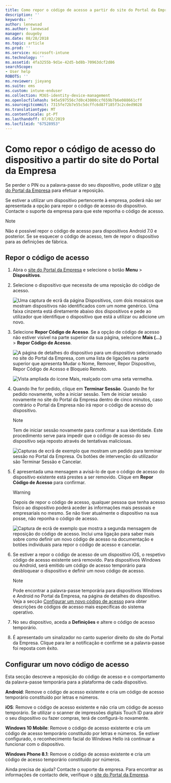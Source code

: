```yaml
---
title: Como repor o código de acesso a partir do site do Portal da Empresa | Documentos da Microsoft
description: ''
keywords: ''
author: lenewsad
ms.author: lanewsad
manager: dougeby
ms.date: 08/28/2018
ms.topic: article
ms.prod: ''
ms.service: microsoft-intune
ms.technology: ''
ms.assetid: 4fa3255b-9d1e-42d5-bd8b-70963dcf2d86
searchScope:
- User help
ROBOTS: ''
ms.reviewer: jieyang
ms.suite: ems
ms.custom: intune-enduser
ms.collection: M365-identity-device-management
ms.openlocfilehash: 945e597556c7d0c43000ccf659b7b6e088661cff
ms.sourcegitcommit: 7315fe72b7e55c5dcffc6d87f185f3c2cded9028
ms.translationtype: MT
ms.contentlocale: pt-PT
ms.lasthandoff: 07/02/2019
ms.locfileid: "67528953"
---
```

# <a name="how-to-reset-your-device-passcode-from-the-company-portal-website"></a>Como repor o código de acesso do dispositivo a partir do site do Portal da Empresa

Se perder o PIN ou a palavra-passe do seu dispositivo, pode utilizar o [site do Portal da Empresa](https://portal.manage.microsoft.com) para efetuar a reposição.  

Se estiver a utilizar um dispositivo pertencente à empresa, poderá não ser apresentada a opção para repor o código de acesso do dispositivo. Contacte o suporte da empresa para que este reponha o código de acesso.

   > [!NOTE]
   > Não é possível repor o código de acesso para dispositivos Android 7.0 e posterior. Se se esquecer o código de acesso, tem de repor o dispositivo para as definições de fábrica. 

## <a name="reset-your-passcode"></a>Repor o código de acesso

1.  Abra o [site do Portal da Empresa](https://portal.manage.microsoft.com) e selecione o botão __Menu__ > __Dispositivos__.  

2. Selecione o dispositivo que necessita de uma reposição do código de acesso.  

    ![Uma captura de ecrã da página Dispositivos, com dois mosaicos que mostram dispositivos não identificados com um nome genérico. Uma faixa cinzenta está diretamente abaixo dos dispositivos e pede ao utilizador que identifique o dispositivo que está a utilizar ou adicione um novo.](./media/rename-reset-device-step2-1808.png) 

3. Selecione **Repor Código de Acesso**. Se a opção de código de acesso não estiver visível na parte superior da sua página, selecione **Mais (…)**  > **Repor Código de Acesso**.   

   ![A página de detalhes do dispositivo para um dispositivo selecionado no site do Portal da Empresa, com uma lista de ligações na parte superior que apresenta Mudar o Nome, Remover, Repor Dispositivo, Repor Código de Acesso e Bloqueio Remoto. ](./media/rename-reset-device-1808.png)   

    ![Vista ampliada do ícone Mais, realçado com uma seta vermelha.](./media/rename-reset-device-step3-more-1808.png)  

4. Quando lhe for pedido, clique em **Terminar Sessão**. Quando lhe for pedido novamente, volte a iniciar sessão. Tem de iniciar sessão novamente no site do Portal da Empresa dentro de cinco minutos, caso contrário o Portal da Empresa não irá repor o código de acesso do dispositivo.  

   > [!NOTE]
   > Tem de iniciar sessão novamente para confirmar a sua identidade. Este procedimento serve para impedir que o código de acesso do seu dispositivo seja reposto através de tentativas maliciosas.

   ![Capturas de ecrã de exemplo que mostram um pedido para terminar sessão no Portal da Empresa. Os botões de intervenção do utilizador são Terminar Sessão e Cancelar.](./media/iwp-reset-passcode-popup-1808.png)

5. É apresentada uma mensagem a avisá-lo de que o código de acesso do dispositivo existente está prestes a ser removido. Clique em **Repor Código de Acesso** para confirmar.  
    > [!WARNING]
    > Depois de repor o código de acesso, qualquer pessoa que tenha acesso físico ao dispositivo poderá aceder às informações mais pessoais e empresariais no mesmo. Se não tiver atualmente o dispositivo na sua posse, não reponha o código de acesso.  

   ![Captura de ecrã de exemplo que mostra a segunda mensagem de reposição do código de acesso. Inclui uma ligação para saber mais sobre como definir um novo código de acesso na documentação e botões individuais para repor o código de acesso e cancelar.](./media/iwp-reset-passcode-popup2-1808.png) 

6. Se estiver a repor o código de acesso de um dispositivo iOS, o respetivo código de acesso existente será removido. Para dispositivos Windows ou Android, será emitido um código de acesso temporário para desbloquear o dispositivo e definir um novo código de acesso. 

   > [!NOTE]
   > Pode encontrar a palavra-passe temporária para dispositivos Windows e Android no Portal da Empresa, na página de detalhes do dispositivo. Veja a secção [Configurar um novo código de acesso](reset-your-passcode-cpwebsite.md#set-up-a-new-passcode) para obter descrições de códigos de acesso mais específicas do sistema operativo.  
   
7. No seu dispositivo, aceda a **Definições** e altere o código de acesso temporário. 

8. É apresentado um sinalizador no canto superior direito do site do Portal da Empresa. Clique para ler a notificação e confirme se a palavra-passe foi reposta com êxito.  

## <a name="set-up-a-new-passcode"></a>Configurar um novo código de acesso  

Esta secção descreve a reposição do código de acesso e o comportamento da palavra-passe temporária para a plataforma de cada dispositivo.  

**Android**: Remove o código de acesso existente e cria um código de acesso temporário constituído por letras e números.

**iOS**: Remove o código de acesso existente e não cria um código de acesso temporário. Se utilizar o scanner de impressões digitais Touch ID para abrir o seu dispositivo ou fazer compras, terá de configurá-lo novamente.  

**Windows 10 Mobile**: Remove o código de acesso existente e cria um código de acesso temporário constituído por letras e números. Se estiver configurado, o reconhecimento facial do Windows Hello irá continuar a funcionar com o dispositivo.

**Windows Phone 8.1**: Remove o código de acesso existente e cria um código de acesso temporário constituído por números.  

Ainda precisa de ajuda? Contacte o suporte da empresa. Para encontrar as informações de contacto dele, verifique o [site do Portal da Empresa](https://go.microsoft.com/fwlink/?linkid=2010980).  
